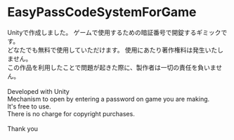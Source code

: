 # EasyPassCodeSystemForGame
Unityで作成しました。
ゲームで使用するための暗証番号で開錠するギミックです。
<br>
どなたでも無料で使用していただけます。
使用にあたり著作権料は発生いたしません。
<br>
この作品を利用したことで問題が起きた際に、製作者は一切の責任を負いません。  
<br>
Developed with Unity  
Mechanism to open by entering a password on game you are making.
<br>
It's free to use.  
There is no charge for copyright purchases.  
<br>
Thank you
